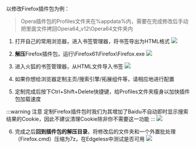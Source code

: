以修改Firefox插件包为例：

> Opera插件包的Profiles文件夹在%appdata%内，需要在完成修改后手动把里面文件拷回Opera64_v12\Opera64文件夹内


1. 打开自己的常用浏览器，进入书签管理器，将书签导出为HTML格式
![](https://gitee.com/cnotech/edgeless-wiki-vuepress/raw/master/docs/images/picture4_1556378244510.png)




1. **解压**Firefox插件包，运行\Firefox61\Firefox\Firefox.exe
![](https://gitee.com/cnotech/edgeless-wiki-vuepress/raw/master/docs/images/picture5.png)




1. 进入火狐的书签管理器，从HTML文件导入书签
![](https://gitee.com/cnotech/edgeless-wiki-vuepress/raw/master/docs/images/picture6.png)




1. 如果你想给浏览器定制主页/搜索引擎/拓展组件等，请相应地进行配置





1. 定制完成后按下Ctrl+Shift+Delete快捷键，给Profiles文件夹瘦身以加快插件包加载速度

:::warning 注意
定制Firefox插件包时我们为其增加了Baidu不自动即时显示搜索结果的Cookie，因此不建议清理Cookie除非你不需要这一功能
:::
![](https://gitee.com/cnotech/edgeless-wiki-vuepress/raw/master/docs/images/picture7.png)

6. 完成之后**回到插件包的解压目录**，将修改后的文件夹和一个外置批处理（Firefox.cmd）压缩为7z，在Edgeless中测试是否可用
![](https://gitee.com/cnotech/edgeless-wiki-vuepress/raw/master/docs/images/scshot2_PicViewer.png)